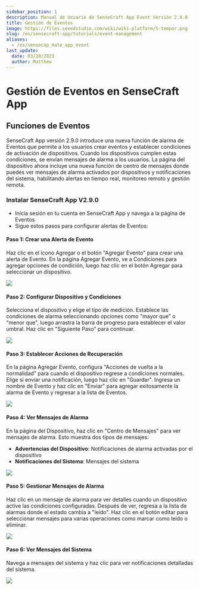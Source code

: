 ```yaml
---
sidebar_position: 1
description: Manual de Usuario de SenseCraft App Event Versión 2.9.0
title: Gestión de Eventos
image: https://files.seeedstudio.com/wiki/wiki-platform/S-tempor.png
slug: /es/sensecraft-app/tutorials/event-management
aliases:
  - /es/sensecap_mate_app_event
last_update:
  date: 03/20/2023
  author: Matthew
---
```


# Gestión de Eventos en SenseCraft App

## Funciones de Eventos

SenseCraft App versión 2.9.0 introduce una nueva función de alarma de Eventos que permite a los usuarios crear eventos y establecer condiciones de activación de dispositivos. Cuando los dispositivos cumplen estas condiciones, se envían mensajes de alarma a los usuarios. La página del dispositivo ahora incluye una nueva función de centro de mensajes donde puedes ver mensajes de alarma activados por dispositivos y notificaciones del sistema, habilitando alertas en tiempo real, monitoreo remoto y gestión remota.

### Instalar SenseCraft App V2.9.0 

- Inicia sesión en tu cuenta en SenseCraft App y navega a la página de Eventos
- Sigue estos pasos para configurar alertas de Eventos:

#### Paso 1: Crear una Alerta de Evento
Haz clic en el ícono Agregar o el botón "Agregar Evento" para crear una alerta de Evento. En la página Agregar Evento, ve a Condiciones para agregar opciones de condición, luego haz clic en el botón Agregar para seleccionar un dispositivo.

<div style={{textAlign:'center'}}><img src="https://files.seeedstudio.com/wiki/sensecap_mate_app/mate_app_2.png" style={{width:1000, height:'auto'}}/></div>

#### Paso 2: Configurar Dispositivo y Condiciones
Selecciona el dispositivo y elige el tipo de medición. Establece las condiciones de alarma seleccionando opciones como "mayor que" o "menor que", luego arrastra la barra de progreso para establecer el valor umbral. Haz clic en "Siguiente Paso" para continuar.

<div style={{textAlign:'center'}}><img src="https://files.seeedstudio.com/wiki/sensecap_mate_app/mate_app_3.png" style={{width:1000, height:'auto'}}/></div>

#### Paso 3: Establecer Acciones de Recuperación
En la página Agregar Evento, configura "Acciones de vuelta a la normalidad" para cuando el dispositivo regrese a condiciones normales. Elige si enviar una notificación, luego haz clic en "Guardar". Ingresa un nombre de Evento y haz clic en "Enviar" para agregar exitosamente la alarma de Evento y regresar a la lista de Eventos.

<div style={{textAlign:'center'}}><img src="https://files.seeedstudio.com/wiki/sensecap_mate_app/mate_app_4.png" style={{width:1000, height:'auto'}}/></div>

#### Paso 4: Ver Mensajes de Alarma
En la página del Dispositivo, haz clic en "Centro de Mensajes" para ver mensajes de alarma. Esto muestra dos tipos de mensajes:
- **Advertencias del Dispositivo**: Notificaciones de alarma activadas por el dispositivo
- **Notificaciones del Sistema**: Mensajes del sistema

<div style={{textAlign:'center'}}><img src="https://files.seeedstudio.com/wiki/sensecap_mate_app/mate_app_5.png" style={{width:1000, height:'auto'}}/></div>

#### Paso 5: Gestionar Mensajes de Alarma
Haz clic en un mensaje de alarma para ver detalles cuando un dispositivo active las condiciones configuradas. Después de ver, regresa a la lista de alarmas donde el estado cambia a "leído". Haz clic en el botón editar para seleccionar mensajes para varias operaciones como marcar como leído o eliminar.

<div style={{textAlign:'center'}}><img src="https://files.seeedstudio.com/wiki/sensecap_mate_app/mate_app_6.png" style={{width:1000, height:'auto'}}/></div>

#### Paso 6: Ver Mensajes del Sistema
Navega a mensajes del sistema y haz clic para ver notificaciones detalladas del sistema.

<div style={{textAlign:'center'}}><img src="https://files.seeedstudio.com/wiki/sensecap_mate_app/mate_app_7.png" style={{width:1000, height:'auto'}}/></div>

